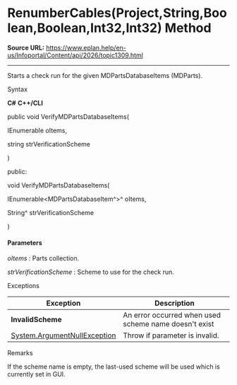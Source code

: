# RenumberCables(Project,String,Boolean,Boolean,Int32,Int32) Method

**Source URL:** https://www.eplan.help/en-us/Infoportal/Content/api/2026/topic1309.html

---

Starts a check run for the given MDPartsDatabaseItems (MDParts).

Syntax

**C#**
**C++/CLI**


public void VerifyMDPartsDatabaseItems( 

   IEnumerable<MDPartsDatabaseItem> oItems,

   string strVerificationScheme

)

public:

void VerifyMDPartsDatabaseItems( 

   IEnumerable<MDPartsDatabaseItem^>^ oItems,

   String^ strVerificationScheme

)


#### Parameters

*oItems*
:   Parts collection.

*strVerificationScheme*
:   Scheme to use for the check run.

Exceptions

| Exception | Description |
| --- | --- |
| **InvalidScheme** | An error occurred when used scheme name doesn't exist |
| [System.ArgumentNullException](#) | Throw if parameter is invalid. |

Remarks

If the scheme name is empty, the last-used scheme will be used which is currently set in GUI.
